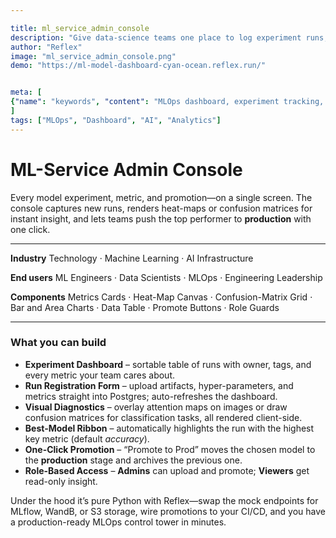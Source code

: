 ```yaml
---

title: ml_service_admin_console
description: "Give data-science teams one place to log experiment runs, inspect model quality visually, and push the top performer to production in a single click."
author: "Reflex"
image: "ml_service_admin_console.png"
demo: "https://ml-model-dashboard-cyan-ocean.reflex.run/"


meta: [
{"name": "keywords", "content": "MLOps dashboard, experiment tracking, model registry, attention maps, confusion matrix, machine-learning tooling, Reflex app, AI analytics"}
]
tags: ["MLOps", "Dashboard", "AI", "Analytics"]
---
```


# ML-Service Admin Console

Every model experiment, metric, and promotion—on a single screen.
The console captures new runs, renders heat-maps or confusion matrices for instant insight, and lets teams push the top performer to **production** with one click.

---

**Industry**
Technology · Machine Learning · AI Infrastructure

**End users**
ML Engineers · Data Scientists · MLOps · Engineering Leadership

**Components**
Metrics Cards · Heat-Map Canvas · Confusion-Matrix Grid · Bar and Area Charts · Data Table · Promote Buttons · Role Guards

---

### What you can build

* **Experiment Dashboard** – sortable table of runs with owner, tags, and every metric your team cares about.
* **Run Registration Form** – upload artifacts, hyper-parameters, and metrics straight into Postgres; auto-refreshes the dashboard.
* **Visual Diagnostics** – overlay attention maps on images or draw confusion matrices for classification tasks, all rendered client-side.
* **Best-Model Ribbon** – automatically highlights the run with the highest key metric (default *accuracy*).
* **One-Click Promotion** – “Promote to Prod” moves the chosen model to the **production** stage and archives the previous one.
* **Role-Based Access** – **Admins** can upload and promote; **Viewers** get read-only insight.

Under the hood it’s pure Python with Reflex—swap the mock endpoints for MLflow, WandB, or S3 storage, wire promotions to your CI/CD, and you have a production-ready MLOps control tower in minutes.
